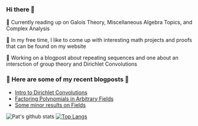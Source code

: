 ### Hi there 👋

<!--
**Snooder/Snooder** is a ✨ _special_ ✨ repository because its `README.md` (this file) appears on your GitHub profile.

Here are some ideas to get you started:

- 🔭 I’m currently working on ...
- 🌱 I’m currently learning ...
- 👯 I’m looking to collaborate on ...
- 🤔 I’m looking for help with ...
- 💬 Ask me about ...
- 📫 How to reach me: ...
- 😄 Pronouns: ...
- ⚡ Fun fact: ...
-->

🌱 Currently reading up on Galois Theory, Miscellaneous Algebra Topics, and Complex Analysis

👯 In my free time, I like to come up with interesting math projects and proofs that can be found on my website

🔭 Working on a blogpost about repeating sequences and one about an intersction of group theory and Dirichlet Convolutions


### 🤔 Here are some of my recent blogposts 🤔
- [Intro to Dirichlet Convolutions](https://drive.google.com/file/d/1XBR4C8PujCSzC6jicF2DSvGJVnuJphRh/view)
- [Factoring Polynomials in Arbitrary Fields](https://drive.google.com/file/d/1tz4MFCuecZMXw0ApXlBaSMvlxIPYf4YF/view)
- [Some minor results on Fields](https://drive.google.com/file/d/1Z2Zc_-nY_JtPGpBDbkkTrSj8Owfahehw/view)


![Pat's github stats](https://github-readme-stats.vercel.app/api?username=patrickDugan04&theme=tokyonight&layout=compact&count_private=true)
[![Top Langs](https://github-readme-stats.vercel.app/api/top-langs/?username=patrickDugan04&theme=tokyonight&layout=compact&count_private=true)](https://github.com/Snooder/github-readme-stats)
